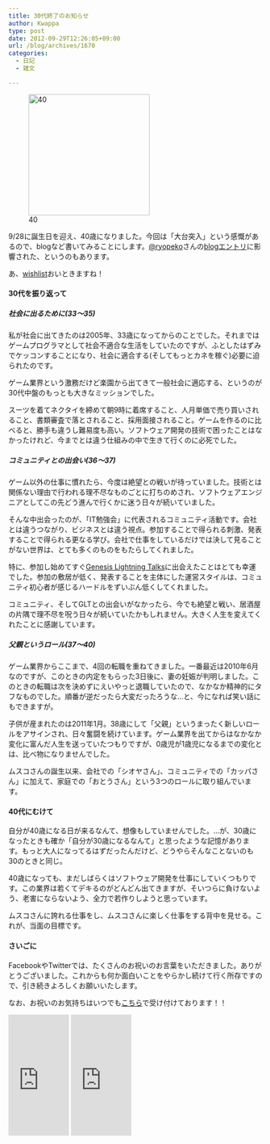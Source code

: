 ```yaml
---
title: 30代終了のお知らせ
author: Kwappa
type: post
date: 2012-09-29T12:26:05+09:00
url: /blog/archives/1670
categories:
  - 日記
  - 雑文

---
```

<figure id="attachment_1671" aria-describedby="caption-attachment-1671" style="width: 240px" class="wp-caption alignright"><a href="http://a.r10.to/hJ2RPx" target="_blank" rel="noopener noreferrer"><img src="http://localhost:8080/wp-content/uploads/2012/09/img58002507-320x320.jpg" alt="40" title="40" width="240" height="240" class="size-medium wp-image-1671" /></a><figcaption id="caption-attachment-1671" class="wp-caption-text">40</figcaption></figure>

9/28に誕生日を迎え、40歳になりました。今回は「大台突入」という感慨があるので、blogなど書いてみることにします。<a href="http://twitter.com/ryopeko" target="_blank" rel="noopener noreferrer">@ryopeko</a>さんの<a href="http://d.hatena.ne.jp/ryopeko/20120926/1348670994" target="_blank" rel="noopener noreferrer">blogエントリ</a>に影響された、というのもあります。

<p style="clear:both">
  あ、<a href="http://amzn.to/kwappa-wishlist" target="_blank" rel="noopener noreferrer">wishlist</a>おいときますね！
</p>

<!--more-->

#### 30代を振り返って

##### 社会に出るために(33〜35)

私が社会に出てきたのは2005年、33歳になってからのことでした。それまではゲームプログラマとして社会不適合な生活をしていたのですが、ふとしたはずみでケッコンすることになり、社会に適合する(そしてもっとカネを稼ぐ)必要に迫られたのです。

ゲーム業界という激務だけど楽園から出てきて一般社会に適応する、というのが30代中盤のもっとも大きなミッションでした。

スーツを着てネクタイを締めて朝9時に着席すること、人月単価で売り買いされること、書類審査で落とされること、採用面接されること。ゲームを作るのに比べると、勝手も違うし難易度も高い。ソフトウェア開発の技術で困ったことはなかったけれど、今までとは違う仕組みの中で生きて行くのに必死でした。

##### コミュニティとの出会い(36〜37)

ゲーム以外の仕事に慣れたら、今度は絶望との戦いが待っていました。技術とは関係ない理由で行われる理不尽なものごとに打ちのめされ、ソフトウェアエンジニアとしてこの先どう進んで行くかに迷う日々が続いていました。

そんな中出会ったのが、「IT勉強会」に代表されるコミュニティ活動です。会社とは違うつながり、ビジネスとは違う視点。参加することで得られる刺激、発表することで得られる更なる学び。会社で仕事をしているだけでは決して見ることがない世界は、とても多くのものをもたらしてくれました。

特に、参加し始めてすぐ<a href="http://genesislightningtalks.com/" target="_blank" rel="noopener noreferrer">Genesis Lightning Talks</a>に出会えたことはとても幸運でした。参加の敷居が低く、発表することを主体にした運営スタイルは、コミュニティ初心者が感じるハードルをずいぶん低くしてくれました。

コミュニティ、そしてGLTとの出会いがなかったら、今でも絶望と戦い、居酒屋の片隅で理不尽を呪う日々が続いていたかもしれません。大きく人生を変えてくれたことに感謝しています。

##### 父親というロール(37〜40)

ゲーム業界からここまで、4回の転職を重ねてきました。一番最近は2010年6月なのですが、このときの内定をもらった3日後に、妻の妊娠が判明しました。このときの転職は次を決めずにえいやっと退職していたので、なかなか精神的にタフなものでした。順番が逆だったら大変だったろうな…と、今になれば笑い話にもできますが。

子供が産まれたのは2011年1月。38歳にして「父親」というまったく新しいロールをアサインされ、日々奮闘を続けています。ゲーム業界を出てからはなかなか変化に富んだ人生を送っていたつもりですが、0歳児が1歳児になるまでの変化とは、比べ物になりませんでした。

ムスコさんの誕生以来、会社での「シオヤさん」、コミュニティでの「カッパさん」に加えて、家庭での「おとうさん」という3つのロールに取り組んでいます。

#### 40代にむけて

自分が40歳になる日が来るなんて、想像もしていませんでした。…が、30歳になったときも確か「自分が30歳になるなんて」と思ったような記憶があります。もっと大人になってるはずだったんだけど、どうやらそんなことないのも30のときと同じ。

40歳になっても、まだしばらくはソフトウェア開発を仕事にしていくつもりです。この業界は若くてデキるのがどんどん出てきますが、そいつらに負けないよう、老害にならないよう、全力で若作りしようと思っています。

ムスコさんに誇れる仕事をし、ムスコさんに楽しく仕事をする背中を見せる。これが、当面の目標です。

#### さいごに

FacebookやTwitterでは、たくさんのお祝いのお言葉をいただきました。ありがとうございました。これからも何か面白いことをやらかし続けて行く所存ですので、引き続きよろしくお願いいたします。

なお、お祝いのお気持ちはいつでも<a href="http://amzn.to/kwappa-wishlist" target="_blank" rel="noopener noreferrer">こちら</a>で受け付けております！！

<iframe src="http://rcm-jp.amazon.co.jp/e/cm?t=bottomline02-22&#038;o=9&#038;p=8&#038;l=as1&#038;asins=4062164051&#038;nou=1&#038;ref=qf_sp_asin_til&#038;fc1=FFFFFF&#038;IS2=1&#038;lt1=_blank&#038;m=amazon&#038;lc1=00ff00&#038;bc1=000000&#038;bg1=000000&#038;f=ifr" style="width:120px;height:240px;" scrolling="no" marginwidth="0" marginheight="0" frameborder="0"></iframe>
  
<iframe src="http://rcm-jp.amazon.co.jp/e/cm?t=bottomline02-22&#038;o=9&#038;p=8&#038;l=as1&#038;asins=4062168944&#038;nou=1&#038;ref=qf_sp_asin_til&#038;fc1=FFFFFF&#038;IS2=1&#038;lt1=_blank&#038;m=amazon&#038;lc1=00ff00&#038;bc1=000000&#038;bg1=000000&#038;f=ifr" style="width:120px;height:240px;" scrolling="no" marginwidth="0" marginheight="0" frameborder="0"></iframe>
